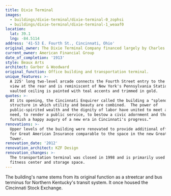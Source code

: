 ```yaml
---
title: Dixie Terminal
images:
  - buildings/dixie-terminal/dixie-terminal-0_zophsi
  - buildings/dixie-terminal/dixie-terminal-1_weaaf0
location:
  lat: 39.1
  lng: -84.5114
address: '41-53 E. Fourth St., Cincinnati, Ohio'
original_owner: The Dixie Terminal Company financed largely by Charles and Robert Taft
current_owner: American Financial Group
date_of_completion: '1913'
style: Beaux Arts
architect: Garber & Woodward
original_function: Office building and transportation terminal.
unique_features: >-
  A 225' long two-level arcade connects the Fourth Street entry to the river
  view at the rear and is reminiscent of New York's Pennsylvania Station.  Its
  vaulted ceiling is painted with teal accents and trimmed in gold.
quotes: >-
  At its opening, the Cincinnati Enquirer called the building a "splendid
  structure in which utility and beauty are combined.  The power of
  public-spirited wealth and the dignity of labor have united to meet a public
  need, to render a public service, to bestow a civic adornment and thus to
  furnish a happy augury of a new era in Cincinnati's progress."
renovations: >-
  Upper levels of the building were renovated to provide additional office space
  for Great American Insurance comparable to the space in the new Great American
  Tower.
renovation_date: '2012'
renovation_architect: KZF Design
renovation_changes: >-
  The transportation terminal was closed in 1998 and is primarily used as a
  fitness center and storage space.
---
```


The building's name stems from its original function as a streetcar and bus terminus for Northern Kentucky's transit system. It once housed the Cincinnati Stock Exchange.
